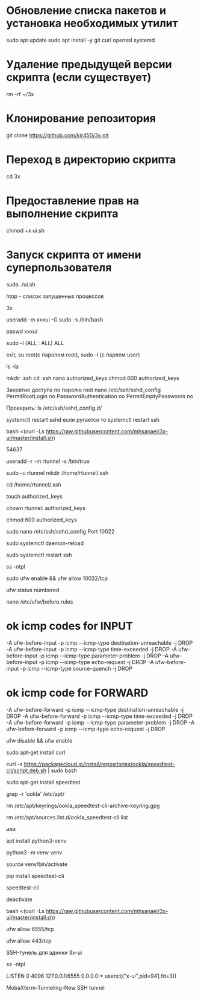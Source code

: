 # Обновление списка пакетов и установка необходимых утилит
sudo apt update
sudo apt install -y git curl openssl systemd

# Удаление предыдущей версии скрипта (если существует)
rm -rf ~/3x

# Клонирование репозитория
git clone https://github.com/kir450/3x.git

# Переход в директорию скрипта
cd 3x

# Предоставление прав на выполнение скрипта
chmod +x ui.sh

# Запуск скрипта от имени суперпользователя
sudo ./ui.sh




















htop -  список запущенных процессов


3x

useradd -m xxxui -G sudo -s /bin/bash

paswd xxxui 


sudo -l
(ALL : ALL) ALL

exit, su root(с паролем root), sudo -i (с парлем user)

ls -la

mkdir .ssh
cd .ssh
nano authorized_keys
chmod 600 authorized_keys

Закрвтие доступа по паролю root
nano /etc/ssh/sshd_config
PermitRootLogin no
PasswordAuthentication no
PermitEmptyPasswords no

Проверить: ls /etc/ssh/sshd_config.d/

systemctl restart sshd
если ругается то
systemctl restart ssh

bash <(curl -Ls https://raw.githubusercontent.com/mhsanaei/3x-ui/master/install.sh)

54637

useradd -r -m rtunnel -s /bin/true

sudo -u rtunnel mkdir /home/rtunnel/.ssh


cd /home/rtunnel/.ssh

touch authorized_keys

chown rtunnel: authorized_keys

chmod 600 authorized_keys

sudo nano /etc/ssh/sshd_config
Port 10022

sudo systemctl daemon-reload

sudo systemctl restart ssh

ss -ntpl

sudo ufw enable && ufw allow 10022/tcp

ufw status numbered

nano /etc/ufw/before.rules

# ok icmp codes for INPUT
-A ufw-before-input -p icmp --icmp-type destination-unreachable -j DROP
-A ufw-before-input -p icmp --icmp-type time-exceeded -j DROP
-A ufw-before-input -p icmp --icmp-type parameter-problem -j DROP
-A ufw-before-input -p icmp --icmp-type echo-request -j DROP
-A ufw-before-input -p icmp --icmp-type source-quench -j DROP

# ok icmp code for FORWARD
-A ufw-before-forward -p icmp --icmp-type destination-unreachable -j DROP
-A ufw-before-forward -p icmp --icmp-type time-exceeded -j DROP
-A ufw-before-forward -p icmp --icmp-type parameter-problem -j DROP
-A ufw-before-forward -p icmp --icmp-type echo-request -j DROP

ufw disable && ufw enable

sudo apt-get install curl

curl -s https://packagecloud.io/install/repositories/ookla/speedtest-cli/script.deb.sh | sudo bash

sudo apt-get install speedtest

grep -r 'ookla' /etc/apt/

rm /etc/apt/keyrings/ookla_speedtest-cli-archive-keyring.gpg

rm /etc/apt/sources.list.d/ookla_speedtest-cli.list

или

apt install python3-venv

python3 -m venv venv

source venv/bin/activate

pip install speedtest-cli

speedtest-cli

deactivate


bash <(curl -Ls https://raw.githubusercontent.com/mhsanaei/3x-ui/master/install.sh)

ufw allow 6555/tcp

ufw allow 443/tcp

SSH-тунель для адинки 3x-ui

ss -ntpl

LISTEN 0      4096       127.0.0.1:6555         0.0.0.0:*     users:(("x-ui",pid=941,fd=3))

MobaXterm-Tunneling-New SSH tunnel



